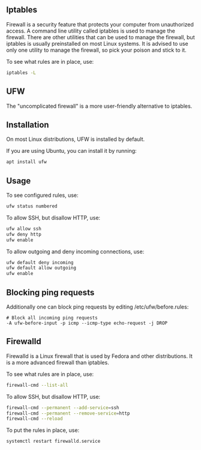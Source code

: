 ## Iptables
Firewall is a security feature that protects your computer from unauthorized access. A command line utility called iptables is used to manage the firewall. There are other utilities that can be used to manage the firewall, but iptables is usually preinstalled on most Linux systems. It is advised to use only one utility to manage the firewall, so pick your poison and stick to it.

To see what rules are in place, use:

```bash
iptables -L
```

## UFW
The "uncomplicated firewall" is a more user-friendly alternative to iptables. 

<h2>Installation</h2>
On most Linux distributions, UFW is installed by default.

If you are using Ubuntu, you can install it by running:

```bash
apt install ufw
```

<h2>Usage</h2>
To see configured rules, use:

```bash
ufw status numbered
```

To allow SSH, but disallow HTTP, use:

```bash
ufw allow ssh
ufw deny http
ufw enable
```

To allow outgoing and deny incoming connections, use:

```bash
ufw default deny incoming
ufw default allow outgoing
ufw enable
```

<h2>Blocking ping requests</h2>

Additionally one can block ping requests by editing /etc/ufw/before.rules:

```
# Block all incoming ping requests
-A ufw-before-input -p icmp --icmp-type echo-request -j DROP
```


## Firewalld
Firewalld is a Linux firewall that is used by Fedora and other distributions. It is a more advanced firewall than iptables. 

To see what rules are in place, use:

```bash
firewall-cmd --list-all
```

To allow SSH, but disallow HTTP, use:

```bash
firewall-cmd --permanent --add-service=ssh
firewall-cmd --permanent --remove-service=http
firewall-cmd --reload
```

To put the rules in place, use:

```bash
systemctl restart firewalld.service
```
